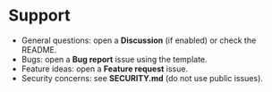 <!--
  @author     Alex Kachur
  @since      2025-10-08
  @purpose    How to get help with the Portfolio repository
-->

# Support

- General questions: open a **Discussion** (if enabled) or check the README.
- Bugs: open a **Bug report** issue using the template.
- Feature ideas: open a **Feature request** issue.
- Security concerns: see **SECURITY.md** (do not use public issues).
